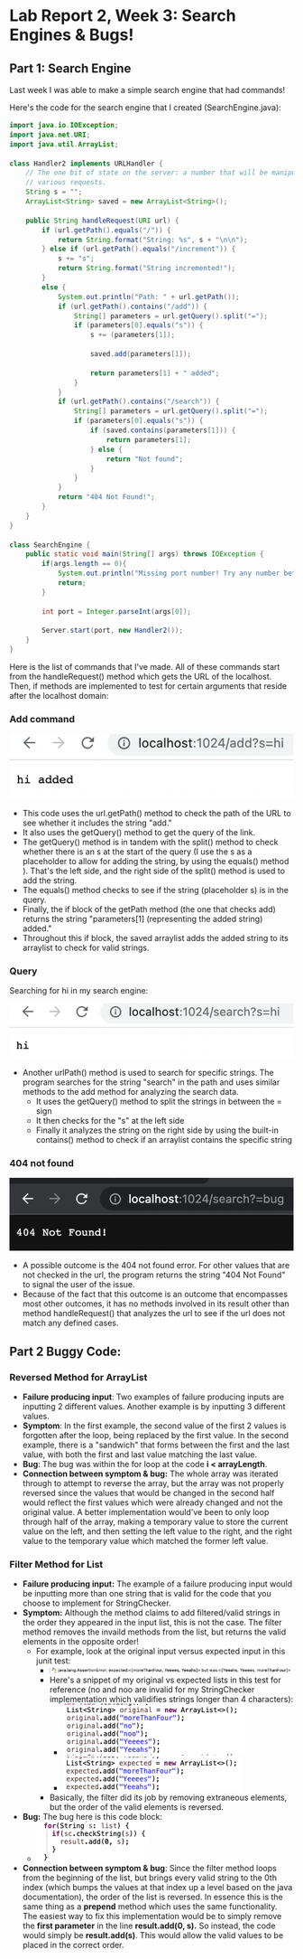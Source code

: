 # Lab Report 2, Week 3: Search Engines & Bugs!
## Part 1: Search Engine
Last week I was able to make a simple search engine that had commands!

Here's the code for the search engine that I created (SearchEngine.java):

```java
import java.io.IOException;
import java.net.URI;
import java.util.ArrayList;

class Handler2 implements URLHandler {
    // The one bit of state on the server: a number that will be manipulated by
    // various requests.
    String s = "";
    ArrayList<String> saved = new ArrayList<String>();

    public String handleRequest(URI url) {
        if (url.getPath().equals("/")) {
            return String.format("String: %s", s + "\n\n");
        } else if (url.getPath().equals("/increment")) {
            s += "s";
            return String.format("String incremented!");
        } 
        else {
            System.out.println("Path: " + url.getPath());
            if (url.getPath().contains("/add")) {
                String[] parameters = url.getQuery().split("=");
                if (parameters[0].equals("s")) {
                    s += (parameters[1]);
                    
                    saved.add(parameters[1]);
                    
                    return parameters[1] + " added";
                }
            }
            if (url.getPath().contains("/search")) {
                String[] parameters = url.getQuery().split("=");
                if (parameters[0].equals("s")) {
                    if (saved.contains(parameters[1])) {
                    	return parameters[1];
                    } else {
                    	return "Not found";
                    }
                }
            }
            return "404 Not Found!";
        }
    }
}

class SearchEngine {
    public static void main(String[] args) throws IOException {
        if(args.length == 0){
            System.out.println("Missing port number! Try any number between 1024 to 49151");
            return;
        }

        int port = Integer.parseInt(args[0]);

        Server.start(port, new Handler2());
    }
}

```

Here is the list of commands that I've made. All of these commands start from the handleRequest() method which gets the URL of the localhost. Then, if methods are implemented to test for certain arguments that reside after the localhost domain:

### Add command
![](Pasted%20image%2020221012180352.png)
- This code uses the url.getPath() method to check the path of the URL to see whether it includes the string "add."
- It also uses the getQuery() method to get the query of the link. 
- The getQuery() method is in tandem with the split() method to check whether there is an s at the start of the query (I use the s as a placeholder to allow for adding the string, by using the equals() method ). That's the left side, and the right side of the split() method is used to add the string.
- The equals() method checks to see if the string (placeholder s) is in the query. 
- Finally, the if block of the getPath method (the one that checks add) returns the string "parameters[1] (representing the added string) added."
- Throughout this if block, the saved arraylist adds the added string to its arraylist to check for valid strings.


### Query
Searching for hi in my search engine:

![](Pasted%20image%2020221012181408.png)
- Another urlPath() method is used to search for specific strings. The program searches for the string "search" in the path and uses similar methods to the add method for analyzing the search data. 
	- It uses the getQuery() method to split the strings in between the = sign
	- It then checks for the "s" at the left side 
	- Finally it analyzes the string on the right side by using the built-in contains() method to check if an arraylist contains the specific string


### 404 not found
![](Pasted%20image%2020221012190434.png)
- A possible outcome is the 404 not found error. For other values that are not checked in the url, the program returns the string "404 Not Found" to signal the user of the issue.
- Because of the fact that this outcome is an outcome that encompasses most other outcomes, it has no methods involved in its result other than method handleRequest() that analyzes the url to see if the url does not match any defined cases.

## Part 2 Buggy Code: 
### Reversed Method for ArrayList
-   **Failure producing input**: Two examples of failure producing inputs are inputting 2 different values. Another example is by inputting 3 different values.
-   **Symptom**: In the first example, the second value of the first 2 values is forgotten after the loop, being replaced by the first value. In the second example, there is a "sandwich" that forms between the first and the last value, with both the first and last value matching the last value.
-   **Bug**: The bug was within the for loop at the code **i < arrayLength**.
- **Connection between symptom & bug:** The whole array was iterated through to attempt to reverse the array, but the array was not properly reversed since the values that would be changed in the second half would reflect the first values which were already changed and not the original value. A better implementation would've been to only loop through half of the array, making a temporary value to store the current value on the left, and then setting the left value to the right, and the right value to the temporary value which matched the former left value. 

### Filter Method for List
- **Failure producing input:** The example of a failure producing input would be inputting more than one string that is valid for the code that you choose to implement for StringChecker.
- **Symptom:** Although the method claims to add filtered/valid strings in the order they appeared in the input list, this is not the case. The filter method removes the invaild methods from the list, but returns the valid elements in the opposite order!
	- For example, look at the original input versus expected input in this junit test:
		- ![](../Pasted%20image%2020221027101442.png)
		- Here's a snippet of my original vs expected lists in this test for reference (no and noo are invalid for my StringChecker implementation which validifies strings longer than 4 characters):
			- ![](../Pasted%20image%2020221027102322.png)
			- ![](../Pasted%20image%2020221027102332.png)
		- Basically, the filter did its job by removing extraneous elements, but the order of the valid elements is reversed.
- **Bug:** The bug here is this code block: 
	- ![](../Pasted%20image%2020221027101559.png)
- **Connection between symptom & bug**: Since the filter method loops from the beginning of the list, but brings every valid string to the 0th index (which bumps the values at that index up a level based on the java documentation), the order of the list is reversed. In essence this is the same thing as a **prepend** method which uses the same functionality. The easiest way to fix this implementation would be to simply remove the **first parameter** in the line **result.add(0, s).** So instead, the code would simply be **result.add(s)**. This would allow the valid values to be placed in the correct order. 